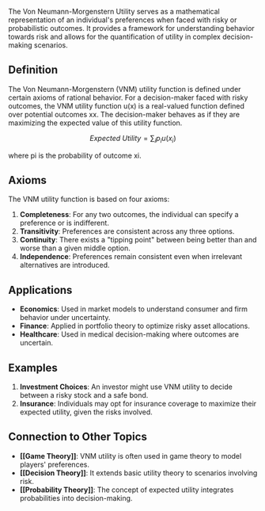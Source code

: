 The Von Neumann-Morgenstern Utility serves as a mathematical representation of an individual's preferences when faced with risky or probabilistic outcomes. It provides a framework for understanding behavior towards risk and allows for the quantification of utility in complex decision-making scenarios.

## Definition

The Von Neumann-Morgenstern (VNM) utility function is defined under certain axioms of rational behavior. For a decision-maker faced with risky outcomes, the VNM utility function u(x) is a real-valued function defined over potential outcomes xx. The decision-maker behaves as if they are maximizing the expected value of this utility function.

$$Expected \ Utility = \sum_{i} p_i u(x_i)$$

where pi is the probability of outcome xi​.

## Axioms

The VNM utility function is based on four axioms:

1. **Completeness**: For any two outcomes, the individual can specify a preference or is indifferent.
2. **Transitivity**: Preferences are consistent across any three options.
3. **Continuity**: There exists a "tipping point" between being better than and worse than a given middle option.
4. **Independence**: Preferences remain consistent even when irrelevant alternatives are introduced.

## Applications

- **Economics**: Used in market models to understand consumer and firm behavior under uncertainty.
- **Finance**: Applied in portfolio theory to optimize risky asset allocations.
- **Healthcare**: Used in medical decision-making where outcomes are uncertain.

## Examples

1. **Investment Choices**: An investor might use VNM utility to decide between a risky stock and a safe bond.
2. **Insurance**: Individuals may opt for insurance coverage to maximize their expected utility, given the risks involved.

## Connection to Other Topics

- **[[Game Theory]]**: VNM utility is often used in game theory to model players' preferences.
- **[[Decision Theory]]**: It extends basic utility theory to scenarios involving risk.
- **[[Probability Theory]]**: The concept of expected utility integrates probabilities into decision-making.